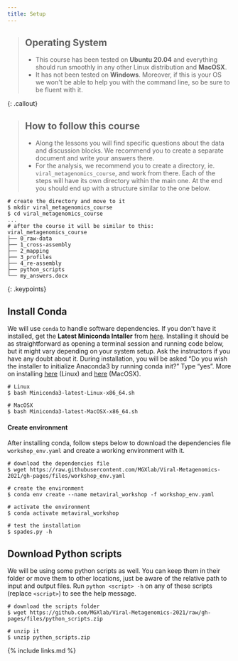 ```yaml
---
title: Setup
---
```



> ## Operating System
> - This course has been tested on **Ubuntu 20.04** and everything should run smoothly in any other Linux distribution and **MacOSX**.
> - It has not been tested on **Windows**. Moreover, if this is your OS we won't be able to help you with the command line, so be sure to be fluent with it.
>
{: .callout}


> ## How to follow this course
> - Along the lessons you will find specific questions about the data and discussion blocks. We recommend you to create a separate document and write your answers there.
> - For the analysis, we recommend you to create a directory, ie. `viral_metagenomics_course`, and work from there. Each of the steps will have its own directory within the main one. At the end you should end up with a structure similar to the one below.
~~~
# create the directory and move to it
$ mkdir viral_metagenomics_course
$ cd viral_metagenomics_course
...
# after the course it will be similar to this:
viral_metagenomics_course
├── 0_raw-data
├── 1_cross-assembly
├── 2_mapping
├── 3_profiles
├── 4_re-assembly
├── python_scripts
└── my_answers.docx
~~~
>
{: .keypoints}



## Install Conda
We will use `conda` to handle software dependencies. If you don't have it installed, get the **Latest Miniconda Intaller** from [here](https://docs.conda.io/en/latest/miniconda.html#latest-miniconda-installer-links). Installing it should be as straightforward as opening a terminal session and running code below, but it might vary depending on your system setup. Ask the instructors if you have any doubt about it. During installation, you will be asked “Do you wish the installer to initialize Anaconda3 by running conda init?” Type “yes”. More on installing [here](https://docs.conda.io/projects/conda/en/latest/user-guide/install/linux.html) (Linux) and [here](https://docs.conda.io/projects/conda/en/latest/user-guide/install/macos.html) (MacOSX).

~~~
# Linux
$ bash Miniconda3-latest-Linux-x86_64.sh

# MacOSX
$ bash Miniconda3-latest-MacOSX-x86_64.sh
~~~

#### Create environment
After installing conda, follow steps below to download the dependencies file `workshop_env.yaml` and create a working environment with it.

~~~
# download the dependencies file
$ wget https://raw.githubusercontent.com/MGXlab/Viral-Metagenomics-2021/gh-pages/files/workshop_env.yaml

# create the environment
$ conda env create --name metaviral_workshop -f workshop_env.yaml

# activate the environment
$ conda activate metaviral_workshop

# test the installation
$ spades.py -h
~~~

## Download Python scripts
We will be using some python scripts as well. You can keep them in their folder or move them to other locations, just be aware of the relative path to input and output files. Run `python <script> -h` on any of these scripts (replace `<script>`) to see the help message.

~~~
# download the scripts folder
$ wget https://github.com/MGXlab/Viral-Metagenomics-2021/raw/gh-pages/files/python_scripts.zip

# unzip it
$ unzip python_scripts.zip
~~~


{% include links.md %}
